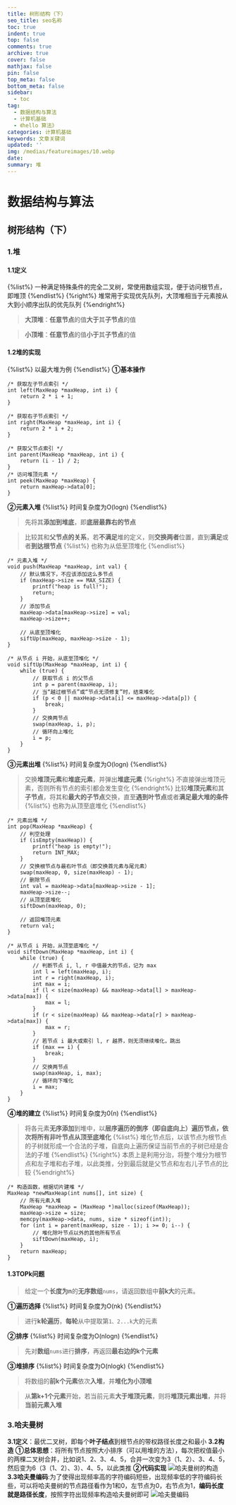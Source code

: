 ```yaml
---
title: 树形结构（下）
seo_title: seo名称
toc: true
indent: true
top: false
comments: true
archive: true
cover: false
mathjax: false
pin: false
top_meta: false
bottom_meta: false
sidebar:
  - toc
tag:
  - 数据结构与算法
  - 计算机基础
  - 《hello 算法》
categories: 计算机基础
keywords: 文章关键词
updated: ''
img: /medias/featureimages/10.webp
date:
summary: 堆
---
```

# 数据结构与算法
## 树形结构（下）
### 1.堆
#### 1.1定义
{%list%}
一种满足特殊条件的完全二叉树，常使用数组实现，便于访问根节点，即堆顶
{%endlist%}
{%right%}
堆常用于实现优先队列，大顶堆相当于元素按从大到小顺序出队的优先队列
{%endright%}
>**大顶堆**：**任意节点**的值**大于**其**子节点**的值

>**小顶堆**：**任意节点**的值**小于**其**子节点**的值
#### 1.2堆的实现
{%list%}
以最大堆为例
{%endlist%}
**①基本操作**
```
/* 获取左子节点索引 */
int left(MaxHeap *maxHeap, int i) {
    return 2 * i + 1;
}

/* 获取右子节点索引 */
int right(MaxHeap *maxHeap, int i) {
    return 2 * i + 2;
}

/* 获取父节点索引 */
int parent(MaxHeap *maxHeap, int i) {
    return (i - 1) / 2;
}
/* 访问堆顶元素 */
int peek(MaxHeap *maxHeap) {
    return maxHeap->data[0];
}
```
**②元素入堆**
{%list%}
时间复杂度为O(logn)
{%endlist%}
>先将其**添加到堆底**，即**底层最靠右的节点**

>比较其和**父节点的关系**，若**不满足**堆的定义，则**交换两者**位置，直到**满足**或者**到达根节点**
{%list%}
也称为从低至顶堆化
{%endlist%}
```
/* 元素入堆 */
void push(MaxHeap *maxHeap, int val) {
    // 默认情况下，不应该添加这么多节点
    if (maxHeap->size == MAX_SIZE) {
        printf("heap is full!");
        return;
    }
    // 添加节点
    maxHeap->data[maxHeap->size] = val;
    maxHeap->size++;

    // 从底至顶堆化
    siftUp(maxHeap, maxHeap->size - 1);
}

/* 从节点 i 开始，从底至顶堆化 */
void siftUp(MaxHeap *maxHeap, int i) {
    while (true) {
        // 获取节点 i 的父节点
        int p = parent(maxHeap, i);
        // 当“越过根节点”或“节点无须修复”时，结束堆化
        if (p < 0 || maxHeap->data[i] <= maxHeap->data[p]) {
            break;
        }
        // 交换两节点
        swap(maxHeap, i, p);
        // 循环向上堆化
        i = p;
    }
}
```
**③元素出堆**
{%list%}
时间复杂度为O(logn)
{%endlist%}
>交换**堆顶元素**和**堆底元素**，并弹出**堆底元素**
{%right%}
不直接弹出堆顶元素，否则所有节点的索引都会发生变化
{%endright%}
>比较**堆顶元素**和其**子节点**，将其和**最大的子节点**交换，直至**遇到叶节点**或者**满足最大堆的条件**
{%list%}
也称为从顶至底堆化
{%endlist%}
```
/* 元素出堆 */
int pop(MaxHeap *maxHeap) {
    // 判空处理
    if (isEmpty(maxHeap)) {
        printf("heap is empty!");
        return INT_MAX;
    }
    // 交换根节点与最右叶节点（即交换首元素与尾元素）
    swap(maxHeap, 0, size(maxHeap) - 1);
    // 删除节点
    int val = maxHeap->data[maxHeap->size - 1];
    maxHeap->size--;
    // 从顶至底堆化
    siftDown(maxHeap, 0);

    // 返回堆顶元素
    return val;
}

/* 从节点 i 开始，从顶至底堆化 */
void siftDown(MaxHeap *maxHeap, int i) {
    while (true) {
        // 判断节点 i, l, r 中值最大的节点，记为 max
        int l = left(maxHeap, i);
        int r = right(maxHeap, i);
        int max = i;
        if (l < size(maxHeap) && maxHeap->data[l] > maxHeap->data[max]) {
            max = l;
        }
        if (r < size(maxHeap) && maxHeap->data[r] > maxHeap->data[max]) {
            max = r;
        }
        // 若节点 i 最大或索引 l, r 越界，则无须继续堆化，跳出
        if (max == i) {
            break;
        }
        // 交换两节点
        swap(maxHeap, i, max);
        // 循环向下堆化
        i = max;
    }
}
```
**④堆的建立**
{%list%}
时间复杂度为0(n)
{%endlist%}
>将各元素**无序添加**到堆中，以**层序遍历的倒序（即自底向上）**遍历节点，**依次**将所有**非叶节点从顶至底堆化**
{%list%}
堆化节点后，以该节点为根节点的子树就形成一个合法的子堆，自底向上遍历保证当前节点的子树已经是合法的子堆
{%endlist%}
{%right%}
本质上是利用分治，将整个堆分为根节点和左子堆和右子堆，以此类推，分到最后就是父节点和左右儿子节点的比较
{%endright%}
```
/* 构造函数，根据切片建堆 */
MaxHeap *newMaxHeap(int nums[], int size) {
    // 所有元素入堆
    MaxHeap *maxHeap = (MaxHeap *)malloc(sizeof(MaxHeap));
    maxHeap->size = size;
    memcpy(maxHeap->data, nums, size * sizeof(int));
    for (int i = parent(maxHeap, size - 1); i >= 0; i--) {
        // 堆化除叶节点以外的其他所有节点
        siftDown(maxHeap, i);
    }
    return maxHeap;
}
```
#### 1.3TOPk问题
>给定一个**长度为n**的**无序数组**`nums`，请返回数组中**前k大**的元素。

**①遍历选择**
{%list%}
时间复杂度为O(nk)
{%endlist%}
>进行**k轮遍历**，**每轮**从中提取第`1、2...k`大的元素

**②排序**
{%list%}
时间复杂度为O(nlogn)
{%endlist%}
>先对**数组**`nums`进行**排序**，再返回**最右边的k个元素**

**③堆排序**
{%list%}
时间复杂度为O(nlogk)
{%endlist%}
>将数组的**前k个元素**依次**入堆**，并**堆化为小顶堆**

>从**第k+1个元素**开始，若当前元素**大于堆顶元素**，则将**堆顶元素出堆**，并将**当前元素入堆**

### 3.哈夫曼树
**3.1定义**：最优二叉树，即每个**叶子结点**到根节点的带权路径长度之和最小
**3.2构造**
**①总体思想**：将所有节点按照大小排序（可以用堆的方法），每次把权值最小的两棵二叉树合并，比如说1、2、3、4、5，合并一次变为3（1、2）、3、4、5，然后变为6（3（1、2）、3）、4、5，以此类推
**②代码实现**
![哈夫曼树的构造](/image/sjjg_14.png)
**3.3哈夫曼编码**:为了使得出现频率高的字符编码短些，出现频率低的字符编码长些，可以将哈夫曼树的节点路径看作为1和0，左节点为0，右节点为1，**编码长度就是路径长度**，按照字符出现频率构造哈夫曼树即可
![哈夫曼编码](/image/sjjg_13.png)
